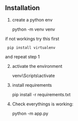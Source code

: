 
## Installation
1) create a python  env


     python -m venv venv
 
if not workings try this first
     
     
     pip install virtualenv

and repeat step 1

2) activate the environment

    venv\Scripts\activate


3) install requirements
    
    pip install -r requirements.txt


4) Check everythings is working:

    python -m app.py
    
    
